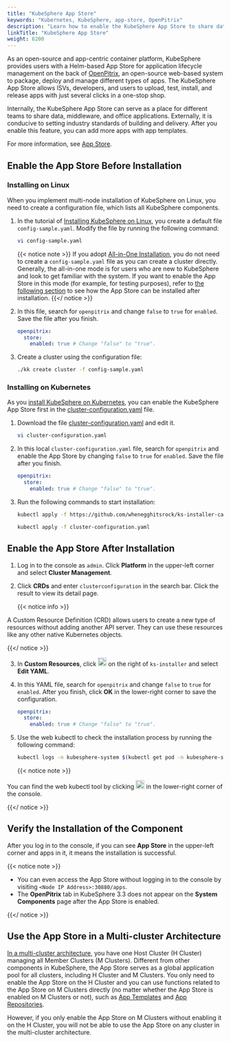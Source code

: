 ```yaml
---
title: "KubeSphere App Store"
keywords: "Kubernetes, KubeSphere, app-store, OpenPitrix"
description: "Learn how to enable the KubeSphere App Store to share data and apps internally and set industry standards of delivery process externally."
linkTitle: "KubeSphere App Store"
weight: 6200
---
```


As an open-source and app-centric container platform, KubeSphere provides users with a Helm-based App Store for application lifecycle management on the back of [OpenPitrix](https://github.com/openpitrix/openpitrix), an open-source web-based system to package, deploy and manage different types of apps. The KubeSphere App Store allows ISVs, developers, and users to upload, test, install, and release apps with just several clicks in a one-stop shop.

Internally, the KubeSphere App Store can serve as a place for different teams to share data, middleware, and office applications. Externally, it is conducive to setting industry standards of building and delivery. After you enable this feature, you can add more apps with app templates.

For more information, see [App Store](../../application-store/).

## Enable the App Store Before Installation

### Installing on Linux

When you implement multi-node installation of KubeSphere on Linux, you need to create a configuration file, which lists all KubeSphere components.

1. In the tutorial of [Installing KubeSphere on Linux](../../installing-on-linux/introduction/multioverview/), you create a default file `config-sample.yaml`. Modify the file by running the following command:

    ```bash
    vi config-sample.yaml
    ```

    {{< notice note >}}
If you adopt [All-in-One Installation](../../quick-start/all-in-one-on-linux/), you do not need to create a `config-sample.yaml` file as you can create a cluster directly. Generally, the all-in-one mode is for users who are new to KubeSphere and look to get familiar with the system. If you want to enable the App Store in this mode (for example, for testing purposes), refer to [the following section](#enable-app-store-after-installation) to see how the App Store can be installed after installation.
    {{</ notice >}}

2. In this file, search for `openpitrix` and change `false` to `true` for `enabled`. Save the file after you finish.

    ```yaml
    openpitrix:
      store:
        enabled: true # Change "false" to "true".
    ```

3. Create a cluster using the configuration file:

    ```bash
    ./kk create cluster -f config-sample.yaml
    ```

### Installing on Kubernetes

As you [install KubeSphere on Kubernetes](../../installing-on-kubernetes/introduction/overview/), you can enable the KubeSphere App Store first in the [cluster-configuration.yaml](https://github.com/whenegghitsrock/ks-installer-carryon/releases/download/v3.3.2/cluster-configuration.yaml) file.

1. Download the file [cluster-configuration.yaml](https://github.com/whenegghitsrock/ks-installer-carryon/releases/download/v3.3.2/cluster-configuration.yaml) and edit it.

    ```bash
    vi cluster-configuration.yaml
    ```

2. In this local `cluster-configuration.yaml` file, search for `openpitrix` and enable the App Store by changing `false` to `true` for `enabled`. Save the file after you finish.

    ```yaml
    openpitrix:
      store:
        enabled: true # Change "false" to "true".
    ```

3. Run the following commands to start installation:

    ```bash
    kubectl apply -f https://github.com/whenegghitsrock/ks-installer-carryon/releases/download/v3.3.2/kubesphere-installer.yaml
    
    kubectl apply -f cluster-configuration.yaml
    ```

## Enable the App Store After Installation

1. Log in to the console as `admin`. Click **Platform** in the upper-left corner and select **Cluster Management**.
   
2. Click **CRDs** and enter `clusterconfiguration` in the search bar. Click the result to view its detail page.

    {{< notice info >}}

A Custom Resource Definition (CRD) allows users to create a new type of resources without adding another API server. They can use these resources like any other native Kubernetes objects.

{{</ notice >}}

3. In **Custom Resources**, click <img src="/images/docs/v3.x/enable-pluggable-components/kubesphere-app-store/three-dots.png" height="20px"> on the right of `ks-installer` and select **Edit YAML**.

4. In this YAML file, search for `openpitrix` and change `false` to `true` for `enabled`. After you finish, click **OK** in the lower-right corner to save the configuration.

    ```yaml
    openpitrix:
      store:
        enabled: true # Change "false" to "true".
    ```

5. Use the web kubectl to check the installation process by running the following command:

    ```bash
    kubectl logs -n kubesphere-system $(kubectl get pod -n kubesphere-system -l 'app in (ks-install, ks-installer)' -o jsonpath='{.items[0].metadata.name}') -f
    ```

    {{< notice note >}}

You can find the web kubectl tool by clicking <img src="/images/docs/v3.x/enable-pluggable-components/kubesphere-app-store/hammer.png" height="20px"> in the lower-right corner of the console.

{{</ notice >}}

## Verify the Installation of the Component

After you log in to the console, if you can see **App Store** in the upper-left corner and apps in it, it means the installation is successful.

{{< notice note >}}

- You can even access the App Store without logging in to the console by visiting `<Node IP Address>:30880/apps`.
- The **OpenPitrix** tab in KubeSphere 3.3 does not appear on the **System Components** page after the App Store is enabled.

{{</ notice >}} 

## Use the App Store in a Multi-cluster Architecture

[In a multi-cluster architecture](../../multicluster-management/introduction/kubefed-in-kubesphere/), you have one Host Cluster (H Cluster) managing all Member Clusters (M Clusters). Different from other components in KubeSphere, the App Store serves as a global application pool for all clusters, including H Cluster and M Clusters. You only need to enable the App Store on the H Cluster and you can use functions related to the App Store on M Clusters directly (no matter whether the App Store is enabled on M Clusters or not), such as [App Templates](../../project-user-guide/application/app-template/) and [App Repositories](../../workspace-administration/app-repository/import-helm-repository/).

However, if you only enable the App Store on M Clusters without enabling it on the H Cluster, you will not be able to use the App Store on any cluster in the multi-cluster architecture.

